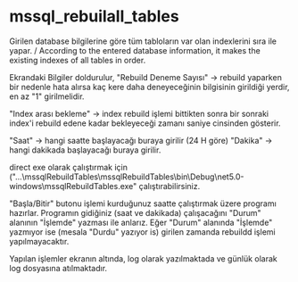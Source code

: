 # mssql_rebuilall_tables
Girilen database bilgilerine göre tüm tabloların var olan indexlerini sıra ile yapar. / According to the entered database information, it makes the existing indexes of all tables in order.


Ekrandaki Bilgiler doldurulur,
"Rebuild Deneme Sayısı" -> rebuild yaparken bir nedenle hata alırsa kaç kere daha deneyeceğinin bilgisinin girildiği yerdir,
en az "1" girilmelidir.

"Index arası bekleme" -> index rebuild işlemi bittikten sonra bir sonraki index'i rebuild edene kadar bekleyeceği zamanı
saniye cinsinden gösterir.

"Saat" -> hangi saatte başlayacağı buraya girilir (24 H göre)
"Dakika" -> hangi dakikada başlayacağı buraya girilir.


direct exe olarak çalıştırmak için ("...\mssqlRebuildTables\mssqlRebuildTables\bin\Debug\net5.0-windows\mssqlRebuildTables.exe" çalıştırabilirsiniz.

"Başla/Bitir" butonu işlemi kurduğunuz saatte çalıştırmak üzere programı hazırlar.
Programın gidiğiniz (saat ve dakikada) çalışacağını "Durum" alanının "İşlemde" yazması ile anlarız.
Eğer "Durum" alanında "İşlemde" yazmıyor ise (mesala "Durdu" yazıyor is) girilen zamanda rebuildd işlemi yapılmayacaktır.

Yapılan işlemler ekranın altında, log olarak yazılmaktada ve günlük olarak log dosyasına atılmaktadır.
